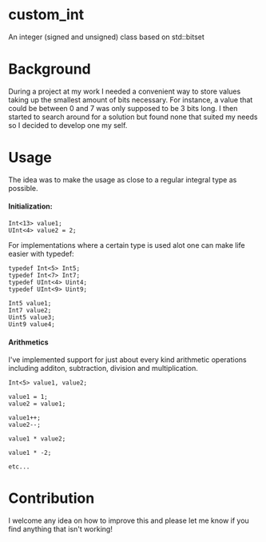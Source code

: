 # custom_int
An integer (signed and unsigned) class based on std::bitset

# Background
During a project at my work I needed a convenient way to store values taking up the smallest amount of bits necessary. For instance, a value that could be between 0 and 7 was only supposed to be 3 bits long. I then started to search around for a solution but found none that suited my needs so I decided to develop one my self.

# Usage
The idea was to make the usage as close to a regular integral type as possible.

#### Initialization:
```
Int<13> value1;
UInt<4> value2 = 2;
```
For implementations where a certain type is used alot one can make life easier with typedef:
```
typedef Int<5> Int5;
typedef Int<7> Int7;
typedef UInt<4> Uint4;
typedef UInt<9> Uint9;

Int5 value1;
Int7 value2;
Uint5 value3;
Uint9 value4;
```

#### Arithmetics
I've implemented support for just about every kind arithmetic operations including additon, subtraction, division and multiplication.
```
Int<5> value1, value2;

value1 = 1;
value2 = value1;

value1++;
value2--;

value1 * value2;

value1 * -2;

etc...
```
# Contribution
I welcome any idea on how to improve this and please let me know if you find anything that isn't working!
